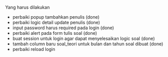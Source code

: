 Yang harus dilakukan

-   perbaiki popup tambahkan penulis (done)
-   perbaiki logic detail update penulis (done)
-   input password harus required pada login (done)
-   perbaiki alert pada form tulis soal (done)
-   buat session untuk login agar dapat menyelesaikan logic soal (done)
-   tambah column baru soal_teori untuk bulan dan tahun soal dibuat (done)
-   perbaiki reload login
